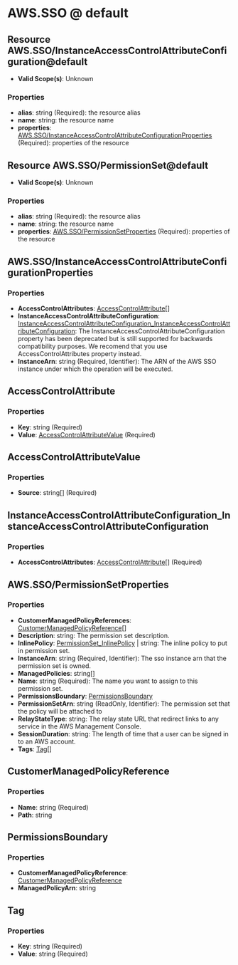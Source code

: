 # AWS.SSO @ default

## Resource AWS.SSO/InstanceAccessControlAttributeConfiguration@default
* **Valid Scope(s)**: Unknown
### Properties
* **alias**: string (Required): the resource alias
* **name**: string: the resource name
* **properties**: [AWS.SSO/InstanceAccessControlAttributeConfigurationProperties](#awsssoinstanceaccesscontrolattributeconfigurationproperties) (Required): properties of the resource

## Resource AWS.SSO/PermissionSet@default
* **Valid Scope(s)**: Unknown
### Properties
* **alias**: string (Required): the resource alias
* **name**: string: the resource name
* **properties**: [AWS.SSO/PermissionSetProperties](#awsssopermissionsetproperties) (Required): properties of the resource

## AWS.SSO/InstanceAccessControlAttributeConfigurationProperties
### Properties
* **AccessControlAttributes**: [AccessControlAttribute](#accesscontrolattribute)[]
* **InstanceAccessControlAttributeConfiguration**: [InstanceAccessControlAttributeConfiguration_InstanceAccessControlAttributeConfiguration](#instanceaccesscontrolattributeconfigurationinstanceaccesscontrolattributeconfiguration): The InstanceAccessControlAttributeConfiguration property has been deprecated but is still supported for backwards compatibility purposes. We recomend that you use  AccessControlAttributes property instead.
* **InstanceArn**: string (Required, Identifier): The ARN of the AWS SSO instance under which the operation will be executed.

## AccessControlAttribute
### Properties
* **Key**: string (Required)
* **Value**: [AccessControlAttributeValue](#accesscontrolattributevalue) (Required)

## AccessControlAttributeValue
### Properties
* **Source**: string[] (Required)

## InstanceAccessControlAttributeConfiguration_InstanceAccessControlAttributeConfiguration
### Properties
* **AccessControlAttributes**: [AccessControlAttribute](#accesscontrolattribute)[] (Required)

## AWS.SSO/PermissionSetProperties
### Properties
* **CustomerManagedPolicyReferences**: [CustomerManagedPolicyReference](#customermanagedpolicyreference)[]
* **Description**: string: The permission set description.
* **InlinePolicy**: [PermissionSet_InlinePolicy](#permissionsetinlinepolicy) | string: The inline policy to put in permission set.
* **InstanceArn**: string (Required, Identifier): The sso instance arn that the permission set is owned.
* **ManagedPolicies**: string[]
* **Name**: string (Required): The name you want to assign to this permission set.
* **PermissionsBoundary**: [PermissionsBoundary](#permissionsboundary)
* **PermissionSetArn**: string (ReadOnly, Identifier): The permission set that the policy will be attached to
* **RelayStateType**: string: The relay state URL that redirect links to any service in the AWS Management Console.
* **SessionDuration**: string: The length of time that a user can be signed in to an AWS account.
* **Tags**: [Tag](#tag)[]

## CustomerManagedPolicyReference
### Properties
* **Name**: string (Required)
* **Path**: string

## PermissionsBoundary
### Properties
* **CustomerManagedPolicyReference**: [CustomerManagedPolicyReference](#customermanagedpolicyreference)
* **ManagedPolicyArn**: string

## Tag
### Properties
* **Key**: string (Required)
* **Value**: string (Required)

